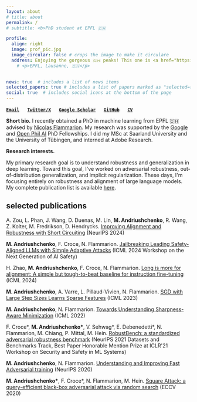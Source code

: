 ```yaml
---
layout: about
# title: about
permalink: /
# subtitle: <b>PhD student at EPFL 🇨🇭 

profile:
  align: right
  image: prof_pic.jpg
  image_circular: false # crops the image to make it circulare
  address: Enjoying the gorgeous 🇨🇭 peaks! This one is <a href="https://en.wikipedia.org/wiki/Rochers_de_Naye">Rochers de Naye</a>. #>
    # <p>EPFL, Lausanne, 🇨🇭</p>
    

news: true  # includes a list of news items
selected_papers: true # includes a list of papers marked as "selected={true}"
social: true  # includes social icons at the bottom of the page
---
```



**[`Email`](mailto:maksym@andriushchenko.me)** &emsp; 
**[`Twitter/X`](https://twitter.com/maksym_andr)** &emsp; 
**[`Google Scholar`](https://scholar.google.com/citations?user=ZNtuJYoAAAAJ)** &emsp; 
**[`GitHub`](https://github.com/max-andr)** &emsp; 
**[`CV`](cv.pdf)**

<!-- github_username: max-andr # your GitHub user name
# gitlab_username: # your GitLab user name
twitter_username: maksym_andr # your Twitter handle
linkedin_username: maksym-andriushchenko # your LinkedIn user name
scholar_userid: ZNtuJYoAAAAJ -->

**Short bio.** I recently obtained a PhD in machine learning from EPFL 🇨🇭 advised by [Nicolas Flammarion](https://people.epfl.ch/nicolas.flammarion). My research was supported by the [Google](https://research.google/outreach/phd-fellowship/recipients/) and [Open Phil AI](https://www.openphilanthropy.org/grants/open-phil-ai-fellowship-2022-class/) PhD Fellowships. I did my MSc at Saarland University and the University of Tübingen, and interned at Adobe Research. 
<!-- My current research mainly focuses on developing a better understanding of the training dynamics of deep networks and their adversarial robustness.  -->
<!-- **Formal bio.** Maksym Andriushchenko is a fourth-year PhD student in computer science at EPFL (École Polytechnique Fédérale de Lausanne) in Switzerland. He obtained his MSc from Saarland University, Germany. His research mainly focuses on how to better understand the training dynamics of deep networks and make machine learning algorithms adversarially robust. Maksym has published eleven papers at major machine learning and computer vision conferences (NeurIPS, ICML, ICLR, CVPR, ECCV, etc). His research is supported by the Google and OpenPhil PhD Fellowships. -->


**Research interests.**
<!-- My primary research goal is to understand generalization in deep learning. I'm interested in the training dynamics of commonly used algorithms (e.g., [SGD with large step sizes](https://arxiv.org/abs/2210.05337), [sharpness-aware minimization](https://arxiv.org/abs/2206.06232), [fine-tuning language models](https://arxiv.org/abs/2006.04884)), adversarial robustness ([formal guarantees](https://arxiv.org/abs/1705.08475), [square attack](https://arxiv.org/abs/1912.00049), [fast adversarial training](https://arxiv.org/abs/2007.02617), [RobustBench](https://arxiv.org/abs/2010.09670)), and out-of-distribution generalization ([curious ReLU properties](https://arxiv.org/abs/1812.05720), generalization to image [corruptions](https://arxiv.org/abs/2103.02325) and [digital manipulations](https://arxiv.org/abs/2202.12860)).  -->
<!-- My primary research goal is to *understand generalization in deep learning*. Towards this goal, I've worked on adversarial robustness, out-of-distribution generalization, implicit regularization, and sharpness-aware minimization. These days, I'm looking more into optimization and generalization properties of language models. My full publication list is available [here](https://scholar.google.com/citations?user=ZNtuJYoAAAAJ). -->
My primary research goal is to understand robustness and generalization in deep learning. Toward this goal, I've worked on adversarial robustness, out-of-distribution generalization, and implicit regularization. These days, I'm focusing entirely on robustness and alignment of large language models. My complete publication list is available [here](https://scholar.google.com/citations?user=ZNtuJYoAAAAJ).


<!-- **On Ukraine.** Since I'm from Ukraine, I'm often asked about the situation in my country and how one can help. The most effective way is to donate to *local Ukrainian organization helping on the ground*, e.g., see [this list](https://standforukraine.com/) which includes both trusted military and humanitarian organizations. You can also host displaced scholars and students from Ukraine, e.g., see the [#ScienceForUkraine project](https://scienceforukraine.eu/) where I'm involved as a volunteer. You can also help simply by spreading the word about the war and going to demonstrations in your city. It's very important that we don't normalize [annexations of territories](https://en.wikipedia.org/wiki/2022_annexation_referendums_in_Russian-occupied_Ukraine), [numerous war crimes](https://en.wikipedia.org/wiki/War_crimes_in_the_2022_Russian_invasion_of_Ukraine), [mass deportations](https://theconversation.com/ukraine-war-reports-of-mass-deportations-recall-russias-dark-history-of-forcible-relocations-190272), and [nuclear threats](https://www.theatlantic.com/newsletters/archive/2022/09/russias-nuclear-threats/671571/). Otherwise, we'll end up in a world we don't really want to be in. -->


<!-- ## highlight -->

<!-- Check our ICML'22 paper -->
<!-- ![sam](./assets/img/publication_preview/sam_paper.png) -->
<!-- <div style="text-align: center;">
  <img src="./assets/img/publication_preview/sam_paper.png" alt="SAM slide" width="75%"/>
</div> -->



## selected publications

A. Zou, L. Phan, J. Wang, D. Duenas, M. Lin, **M. Andriushchenko**, R. Wang, Z. Kolter, M. Fredrikson, D. Hendrycks. [Improving Alignment and Robustness with Short Circuiting](https://arxiv.org/abs/2406.04313) (NeurIPS 2024)

**M. Andriushchenko**, F. Croce, N. Flammarion. [Jailbreaking Leading Safety-Aligned LLMs with Simple Adaptive Attacks](https://arxiv.org/abs/2404.02151) (ICML 2024 Workshop on the Next Generation of AI Safety)

<!-- P. Chao\*, E. Debenedetti\*, A. Robey\*, **M. Andriushchenko\***, F. Croce, V. Sehwag, E. Dobriban, N. Flammarion, G.J. Pappas, F. Tramer, H. Hassani, E. Wong. [JailbreakBench: An Open Robustness Benchmark for Jailbreaking Large Language Models](https://arxiv.org/abs/2404.01318) (arXiv, Apr 2024) -->

H. Zhao, **M. Andriushchenko**, F. Croce, N. Flammarion. [Long is more for alignment: A simple but tough-to-beat baseline for instruction fine-tuning](https://arxiv.org/abs/2402.04833) (ICML 2024)

**M. Andriushchenko**, A. Varre, L. Pillaud-Vivien, N. Flammarion. [SGD with Large Step Sizes Learns Sparse Features](https://arxiv.org/abs/2210.05337) (ICML 2023)

**M. Andriushchenko**, N. Flammarion. [Towards Understanding Sharpness-Aware Minimization](https://arxiv.org/abs/2206.06232) (ICML 2022)

F. Croce\*, **M. Andriushchenko\***, V. Sehwag\*, E. Debenedetti\*, N. Flammarion, M. Chiang, P. Mittal, M. Hein. [RobustBench: a standardized adversarial robustness benchmark](https://arxiv.org/abs/2010.09670) (NeurIPS 2021 Datasets and Benchmarks Track, Best Paper Honorable Mention Prize at ICLR'21 Workshop on Security and Safety in ML Systems)

**M. Andriushchenko**, N. Flammarion. [Understanding and Improving Fast Adversarial training](https://arxiv.org/abs/2007.02617) (NeurIPS 2020) 

**M. Andriushchenko\***, F. Croce\*, N. Flammarion, M. Hein. [Square Attack: a query-efficient black-box adversarial attack via random search](https://arxiv.org/abs/1912.00049) (ECCV 2020)

